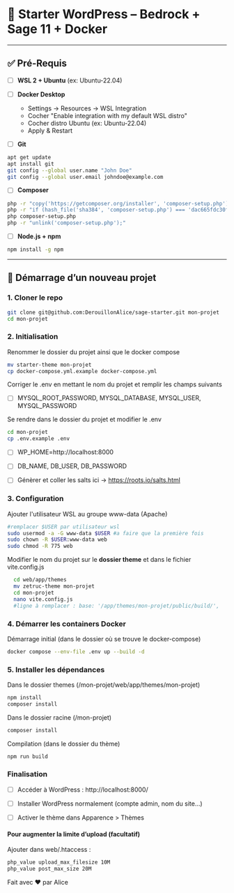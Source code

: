 # 🚀 Starter WordPress – Bedrock + Sage 11 + Docker

---

## ✅ Pré-Requis

- [ ] **WSL 2 + Ubuntu** (ex: Ubuntu-22.04)
- [ ] **Docker Desktop**

  - Settings → Resources → WSL Integration
  - Cocher "Enable integration with my default WSL distro"
  - Cocher distro Ubuntu (ex: Ubuntu-22.04)
  - Apply & Restart

- [ ] **Git**

```bash
apt get update
apt install git
git config --global user.name "John Doe"
git config --global user.email johndoe@example.com
```

- [ ] **Composer**

```bash
php -r "copy('https://getcomposer.org/installer', 'composer-setup.php');"
php -r "if (hash_file('sha384', 'composer-setup.php') === 'dac665fdc30fdd8ec78b38b9800061b4150413ff2e3b6f88543c636f7cd84f6db9189d43a81e5503cda447da73c7e5b6') { echo 'Installer verified'.PHP_EOL; } else { echo 'Installer corrupt'.PHP_EOL; unlink('composer-setup.php'); exit(1); }"
php composer-setup.php
php -r "unlink('composer-setup.php');"
```

- [ ] **Node.js + npm**

```bash
npm install -g npm
```

---

## 🚀 Démarrage d’un nouveau projet

### 1. Cloner le repo

```bash
git clone git@github.com:DerouillonAlice/sage-starter.git mon-projet
cd mon-projet
```

### 2. Initialisation

Renommer le dossier du projet ainsi que le docker compose

```bash
mv starter-theme mon-projet
cp docker-compose.yml.example docker-compose.yml
```

Corriger le .env en mettant le nom du projet et remplir les champs suivants

- [ ] MYSQL_ROOT_PASSWORD, MYSQL_DATABASE, MYSQL_USER, MYSQL_PASSWORD

Se rendre dans le dossier du projet et modifier le .env

```bash
cd mon-projet
cp .env.example .env
```

- [ ] WP_HOME=http://localhost:8000

- [ ] DB_NAME, DB_USER, DB_PASSWORD

- [ ] Génèrer et coller les salts ici → https://roots.io/salts.html

### 3. Configuration

Ajouter l'utilisateur WSL au groupe www-data (Apache)

```bash
#remplacer $USER par utilisateur wsl
sudo usermod -a -G www-data $USER #a faire que la première fois
sudo chown -R $USER:www-data web
sudo chmod -R 775 web
```

Modifier le nom du projet sur le **dossier theme** et dans le fichier vite.config.js

```bash
  cd web/app/themes
  mv zetruc-theme mon-projet
  cd mon-projet
  nano vite.config.js
  #ligne à remplacer : base: '/app/themes/mon-projet/public/build/',
```

### 4. Démarrer les containers Docker

Démarrage initial (dans le dossier où se trouve le docker-compose)

```bash
docker compose --env-file .env up --build -d
```

### 5. Installer les dépendances

Dans le dossier themes (/mon-projet/web/app/themes/mon-projet)

```bash
npm install
composer install
```


Dans le dossier racine (/mon-projet)

```bash
composer install
```


Compilation (dans le dossier du thème)

```bash
npm run build
```

### Finalisation

- [ ] Accéder à WordPress :
      http://localhost:8000/

- [ ] Installer WordPress normalement (compte admin, nom du site…)

- [ ] Activer le thème dans Apparence > Thèmes

#### Pour augmenter la limite d’upload (facultatif)

Ajouter dans web/.htaccess :

```apache
php_value upload_max_filesize 10M
php_value post_max_size 20M
```

Fait avec ❤️ par Alice
